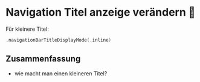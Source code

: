 # Navigation Titel anzeige verändern 🧭

Für kleinere Titel: 

```swift
.navigationBarTitleDisplayMode(.inline)

```

## Zusammenfassung
- wie macht man einen kleineren Titel?